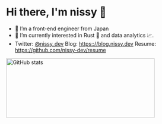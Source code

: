 # Hi there, I'm nissy 👋

- 🔭 I’m a front-end engineer from Japan 
- 🌱 I’m currently interested in Rust 🦀 and data analytics 📈.
- Twitter: [@nissy_dev](https://twitter.com/nissy_dev) Blog: [https:://blog.nissy.dev](https:://blog.nissy.dev) Resume: https://github.com/nissy-dev/resume

<img src="https://github-readme-stats.vercel.app/api?username=nissy-dev&show_icons=true" alt="GitHub stats" width="400px" height="160px" />
